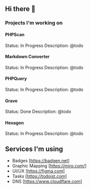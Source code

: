 ## Hi there 👋

### Projects I'm working on

#### PHPScan
Status: In Progress
Description: @todo

#### Markdown Converter
Status: In Progress
Description: @todo

#### PHPQuery
Status: In Progress
Description: @todo

#### Grave
Status: Done
Description: @todo

#### Hexagon
Status: In Progress
Description: @todo

## Services I'm using
* Badges [https://badgen.net]
* Graphic Mapping [https://miro.com/]
* UI/UX [https://figma.com]
* Tasks [https://todoist.com]
* DNS [https://www.cloudflare.com]
